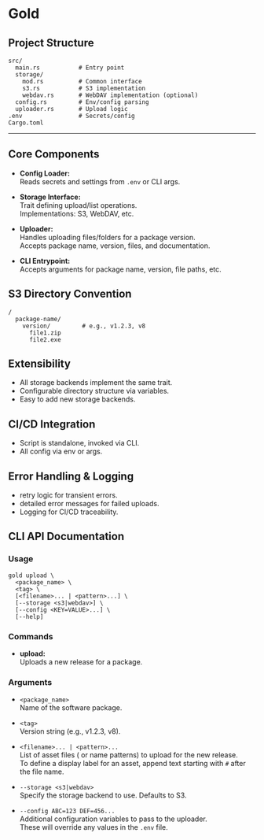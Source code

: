 # Gold


## Project Structure

```
src/
  main.rs           # Entry point
  storage/
    mod.rs          # Common interface
    s3.rs           # S3 implementation
    webdav.rs       # WebDAV implementation (optional)
  config.rs         # Env/config parsing
  uploader.rs       # Upload logic
.env                # Secrets/config
Cargo.toml
```

---

## Core Components

- **Config Loader:**  
  Reads secrets and settings from `.env` or CLI args.

- **Storage Interface:**  
  Trait defining upload/list operations.  
  Implementations: S3, WebDAV, etc.

- **Uploader:**  
  Handles uploading files/folders for a package version.  
  Accepts package name, version, files, and documentation.

- **CLI Entrypoint:**  
  Accepts arguments for package name, version, file paths, etc.


## S3 Directory Convention
```
/
  package-name/
    version/         # e.g., v1.2.3, v8
      file1.zip
      file2.exe
```

## Extensibility

- All storage backends implement the same trait.
- Configurable directory structure via variables.
- Easy to add new storage backends.


## CI/CD Integration

- Script is standalone, invoked via CLI.
- All config via env or args.


## Error Handling & Logging

- retry logic for transient errors.
- detailed error messages for failed uploads.
- Logging for CI/CD traceability.


## CLI API Documentation

### Usage

```
gold upload \
  <package_name> \
  <tag> \
  [<filename>... | <pattern>...] \
  [--storage <s3|webdav>] \
  [--config <KEY=VALUE>...] \
  [--help]
```

### Commands

- **upload:**  
  Uploads a new release for a package.

### Arguments

- `<package_name>`  
  Name of the software package.

- `<tag>`  
  Version string (e.g., v1.2.3, v8).

- `<filename>... | <pattern>...`  
  List of asset files ( or name patterns) to upload for the new release.  
  To define a display label for an asset, append text starting with `#` after the file name.  

- `--storage <s3|webdav>`  
  Specify the storage backend to use. Defaults to S3.
- `--config ABC=123 DEF=456...`  
  Additional configuration variables to pass to the uploader.  
  These will override any values in the `.env` file.
